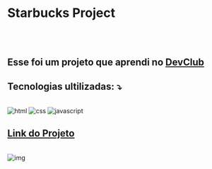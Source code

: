 <h1>Starbucks Project</h1>
<br>
<br>
<h2>Esse foi um projeto que aprendi no <a href="https://rodolfomori.com.br/devclub">DevClub</a></h2>

<h2>Tecnologias ultilizadas: ⤵️ </h2>
<br>
<img src="https://img.shields.io/badge/HTML5-E34F26?style=for-the-badge&logo=html5&logoColor=white" alt="html">
<img src="https://img.shields.io/badge/CSS-239120?&style=for-the-badge&logo=css3&logoColor=white" alt="css">
<img src="https://img.shields.io/badge/JavaScript-F7DF1E?style=for-the-badge&logo=javascript&logoColor=black" alt="javascript">
<br>

<h2>
  <a href="https://walissoncarlosti.github.io/Starbucks-Project/"> Link do Projeto </a>
</h2>
<br>

<img src="https://github.com/WalissonCarlosTI/Starbucks-Project/blob/main/img/Captura%20de%20tela%202024-02-18%20223646.png?raw=true" alt="img">

